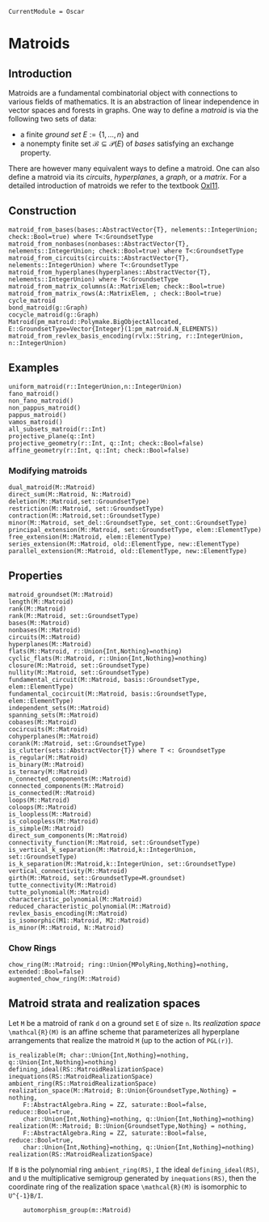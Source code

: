 ```@meta
CurrentModule = Oscar
```

# Matroids

## Introduction

Matroids are a fundamental combinatorial object with connections to various fields of mathematics.
It is an abstraction of linear independence in vector spaces and forests in graphs.
One way to define a *matroid* is via the following two sets of data:

- a finite *ground set* $E := \{1,\ldots,n\}$ and
- a nonempty finite set $\mathcal{B} \subseteq \mathcal{P}(E)$ of *bases* satisfying an exchange property.

There are however many equivalent ways to define a matroid.
One can also define a matroid via its *circuits*, *hyperplanes*, a *graph*, or a *matrix*.
For a detailed introduction of matroids we refer to the textbook [Oxl11](@cite).

## Construction

```@docs
matroid_from_bases(bases::AbstractVector{T}, nelements::IntegerUnion; check::Bool=true) where T<:GroundsetType
matroid_from_nonbases(nonbases::AbstractVector{T}, nelements::IntegerUnion; check::Bool=true) where T<:GroundsetType
matroid_from_circuits(circuits::AbstractVector{T}, nelements::IntegerUnion) where T<:GroundsetType
matroid_from_hyperplanes(hyperplanes::AbstractVector{T}, nelements::IntegerUnion) where T<:GroundsetType
matroid_from_matrix_columns(A::MatrixElem; check::Bool=true)
matroid_from_matrix_rows(A::MatrixElem, ; check::Bool=true)
cycle_matroid
bond_matroid(g::Graph)
cocycle_matroid(g::Graph)
Matroid(pm_matroid::Polymake.BigObjectAllocated, E::GroundsetType=Vector{Integer}(1:pm_matroid.N_ELEMENTS))
matroid_from_revlex_basis_encoding(rvlx::String, r::IntegerUnion, n::IntegerUnion)
```

## Examples

```@docs
uniform_matroid(r::IntegerUnion,n::IntegerUnion)
fano_matroid()
non_fano_matroid()
non_pappus_matroid()
pappus_matroid()
vamos_matroid()
all_subsets_matroid(r::Int)
projective_plane(q::Int)
projective_geometry(r::Int, q::Int; check::Bool=false)
affine_geometry(r::Int, q::Int; check::Bool=false)
```

### Modifying matroids
```@docs
dual_matroid(M::Matroid)
direct_sum(M::Matroid, N::Matroid)
deletion(M::Matroid,set::GroundsetType)
restriction(M::Matroid, set::GroundsetType)
contraction(M::Matroid,set::GroundsetType)
minor(M::Matroid, set_del::GroundsetType, set_cont::GroundsetType)
principal_extension(M::Matroid, set::GroundsetType, elem::ElementType)
free_extension(M::Matroid, elem::ElementType)
series_extension(M::Matroid, old::ElementType, new::ElementType)
parallel_extension(M::Matroid, old::ElementType, new::ElementType)
```

## Properties
```@docs
matroid_groundset(M::Matroid)
length(M::Matroid)
rank(M::Matroid)
rank(M::Matroid, set::GroundsetType)
bases(M::Matroid)
nonbases(M::Matroid)
circuits(M::Matroid)
hyperplanes(M::Matroid)
flats(M::Matroid, r::Union{Int,Nothing}=nothing)
cyclic_flats(M::Matroid, r::Union{Int,Nothing}=nothing)
closure(M::Matroid, set::GroundsetType)
nullity(M::Matroid, set::GroundsetType)
fundamental_circuit(M::Matroid, basis::GroundsetType, elem::ElementType)
fundamental_cocircuit(M::Matroid, basis::GroundsetType, elem::ElementType)
independent_sets(M::Matroid)
spanning_sets(M::Matroid)
cobases(M::Matroid)
cocircuits(M::Matroid)
cohyperplanes(M::Matroid)
corank(M::Matroid, set::GroundsetType)
is_clutter(sets::AbstractVector{T}) where T <: GroundsetType
is_regular(M::Matroid)
is_binary(M::Matroid)
is_ternary(M::Matroid)
n_connected_components(M::Matroid)
connected_components(M::Matroid)
is_connected(M::Matroid)
loops(M::Matroid)
coloops(M::Matroid)
is_loopless(M::Matroid)
is_coloopless(M::Matroid)
is_simple(M::Matroid)
direct_sum_components(M::Matroid)
connectivity_function(M::Matroid, set::GroundsetType)
is_vertical_k_separation(M::Matroid,k::IntegerUnion, set::GroundsetType) 
is_k_separation(M::Matroid,k::IntegerUnion, set::GroundsetType)
vertical_connectivity(M::Matroid)
girth(M::Matroid, set::GroundsetType=M.groundset)
tutte_connectivity(M::Matroid)
tutte_polynomial(M::Matroid)
characteristic_polynomial(M::Matroid)
reduced_characteristic_polynomial(M::Matroid)
revlex_basis_encoding(M::Matroid)
is_isomorphic(M1::Matroid, M2::Matroid)
is_minor(M::Matroid, N::Matroid)
```

### Chow Rings
```@docs
chow_ring(M::Matroid; ring::Union{MPolyRing,Nothing}=nothing, extended::Bool=false)
augmented_chow_ring(M::Matroid)
```

## Matroid strata and realization spaces


Let ``M`` be a matroid of rank ``d`` on a ground set ``E`` of size ``n``. Its *realization space* 
``\mathcal{R}(M)`` is an affine scheme that parameterizes all hyperplane arrangements that realize
the matroid ``M`` (up to the action of ``PGL(r)``). 


```@docs
is_realizable(M; char::Union{Int,Nothing}=nothing, q::Union{Int,Nothing}=nothing)
defining_ideal(RS::MatroidRealizationSpace)
inequations(RS::MatroidRealizationSpace)
ambient_ring(RS::MatroidRealizationSpace)
realization_space(M::Matroid; B::Union{GroundsetType,Nothing} = nothing, 
    F::AbstractAlgebra.Ring = ZZ, saturate::Bool=false, reduce::Bool=true,
    char::Union{Int,Nothing}=nothing, q::Union{Int,Nothing}=nothing)
realization(M::Matroid; B::Union{GroundsetType,Nothing} = nothing, 
    F::AbstractAlgebra.Ring = ZZ, saturate::Bool=false, reduce::Bool=true,
    char::Union{Int,Nothing}=nothing, q::Union{Int,Nothing}=nothing)
realization(RS::MatroidRealizationSpace)
```

If ``B`` is the polynomial ring `ambient_ring(RS)`, ``I`` the ideal `defining_ideal(RS)`, and 
``U`` the multiplicative semigroup generated by `inequations(RS)`, then the coordinate ring of
the realization space ``\mathcal{R}(M)`` is isomorphic to ``U^{-1}B/I``. 






<!--For a matroid ``M``, of rank ``d`` on a ground set ``E`` of size ``n`` realizable over a ring ``K``, 
its *matroid realization space* ``\mathsf{Gr}(M)`` is the locally closed subscheme of the Grassmannian
``\mathsf{Gr}(d,K^n)`` of ``d``-dimensional subspaces of ``K^n`` realizing ``M``. Precisely, 

```math
    \mathsf{Gr}(M) = \{F \in \mathsf{Gr}(d,K^n) \, : \, p_{I}(F) \neq 0 \text{ iff } I \in \mathcal{B}(M)\}
```

where ``\mathcal{B}(M)`` denotes the set of bases of ``M`` and  ``p_{I}(F)`` denotes the ``I``th Pl\"ucker 
coordinate of the linear subspace ``F \subset K^n``. The coordinate ring of ``\mathsf{Gr}(M)`` can be computed
using matrix coordinates, see Construction 2.2 of [Cor21](@cite). The following function computes this ring. 

```@docs
matroid_stratum_matrix_coordinates(M::Matroid, B::GroundsetType, F::AbstractAlgebra.Ring = ZZ)
```

When the matroid ``M`` is connected, the diagonal torus of ``\mathsf{PGL}(n)`` acts freely on 
``\mathsf{Gr}(M)`` and its quotient is the *realization space* ``R(M)`` of ``M``. There are two main differences between the coordinate rings ``K[\mathsf{Gr}(M)]`` and ``K[R(M)]``.
 
 - To comupte ``K[R(M)]``, we  assume that ``d+1`` columns ``A = \{a_1,\ldots,a_{d+1}\}``  of the reference matrix ``X`` are the unit vectors ``e_1,\ldots,e_n`` and ``e_1+ \cdots + e_n``. Note that every ``d`` element subset of ``A`` must be a basis of ``M``. Disconnected matroids do not satisfy this property.
 - The columns of the reference matrix ``X`` may be treated as projective coordinates.

The coordinate ring of ``R(M)`` is computed in the following function. 


```@docs
matroid_realization_space(M::Matroid, A::GroundsetType, F::AbstractAlgebra.Ring=ZZ)
```
-->

```@docs
    automorphism_group(m::Matroid)
```

